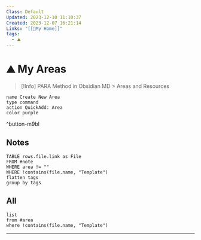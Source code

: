 ```yaml
---
Class: Default
Updated: 2023-12-10 11:10:37
Created: 2023-12-07 16:21:14
Links: "[[🏡My Home]]"
tags:
  - ⛰
---
```



# ⛰ My Areas

> [!Info]
> PARA Method in Obsidian MD > Areas and Resources

```button
name Create New Area
type command
action QuickAdd: Area
color purple
```
^button-m9bl

## Notes
```dataview
TABLE rows.file.link as File
FROM #note
WHERE area != ""
WHERE !contains(file.name, "Template")
flatten tags
group by tags
```
## All

```dataview
list
from #area
where !contains(file.name, "Template")
```
***
